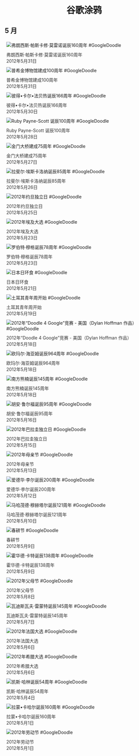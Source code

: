 
<h1 align="center"> 谷歌涂鸦 </h1>




## 5 月

<div class="image">


<img src="https:https://lh3.googleusercontent.com/M4bAmam6GSu_j4pWu0mf7BW08YMKMwbqaP5GuCoD8s0XD1Yts58LlMxSW-hmwMOHbcPxqcjeVlVltBrv8W9zlZbMTIOE3qz74YljdK4x=s660" alt="弗朗西斯·帕斯卡修·莫雷诺诞辰160周年 #GoogleDoodle" style="margin: 5px"/>
<div class="info" style="font-size: 14px; color:#333333; margin:5px"><div class="title">弗朗西斯·帕斯卡修·莫雷诺诞辰160周年</div><div class="date">2012年5月31日</div></div>

<img src="https:https://lh3.googleusercontent.com/7PJxPPKzcd47XDpE6Hq2hlOmvuPn0nJKknZGotwVEAI0kBC2z3-5dVD6OEe7yFYVFtIVjNRjc00yTo49OEr_noIvvCS5A6P9weW71g9TAA=s660" alt="普希金博物馆建成100周年 #GoogleDoodle" style="margin: 5px"/>
<div class="info" style="font-size: 14px; color:#333333; margin:5px"><div class="title">普希金博物馆建成100周年</div><div class="date">2012年5月31日</div></div>

<img src="https:https://lh3.googleusercontent.com/m6hnCKMYP1iePKU4ctikxGr4diP5CaZhaGkIojXwqn37z1pIpSWxck5LHoZMyzWedm1zhsiy_FbMehAEDOWW6orUBnYcTxCiN2gYipN_=s660" alt="彼得•卡尔•法贝热诞辰166周年 #GoogleDoodle" style="margin: 5px"/>
<div class="info" style="font-size: 14px; color:#333333; margin:5px"><div class="title">彼得•卡尔•法贝热诞辰166周年</div><div class="date">2012年5月30日</div></div>

<img src="https:https://lh3.googleusercontent.com/sQsHqqoYS929BDy4vCGAxmddyXL0atEAlciuMGZ0oFLJ1Gl30obZp5lNseoApodmL_2gkrb-SAsibAUtHRDfBx-NxSAmTJoDOsp_ZJAN=s660" alt="Ruby Payne-Scott 诞辰100周年 #GoogleDoodle" style="margin: 5px"/>
<div class="info" style="font-size: 14px; color:#333333; margin:5px"><div class="title">Ruby Payne-Scott 诞辰100周年</div><div class="date">2012年5月28日</div></div>

<img src="https:https://lh3.googleusercontent.com/wT_190Ncd5G_PY1gGP9IGLxgNi_6w-IzN5J8On7BMU5nJPAAkIisKv7LCD1K1nM0d6QE06ODAvUFbnfn8pmUL36Tn5GYjYLPO28h_UOq=s660" alt="金门大桥建成75周年 #GoogleDoodle" style="margin: 5px"/>
<div class="info" style="font-size: 14px; color:#333333; margin:5px"><div class="title">金门大桥建成75周年</div><div class="date">2012年5月27日</div></div>

<img src="https:https://lh3.googleusercontent.com/2TFi63ddce-_tRXPMTeOYCDdTwrOiweL7rRlBxIadsjKZekzd52OiaCFcQJmns0Wnn2Jfcs61u31gs2xWUdIUYvpHbWS_Uqbqpyr1rbS=s660" alt="拉斐尔·埃斯卡洛纳诞辰85周年 #GoogleDoodle" style="margin: 5px"/>
<div class="info" style="font-size: 14px; color:#333333; margin:5px"><div class="title">拉斐尔·埃斯卡洛纳诞辰85周年</div><div class="date">2012年5月26日</div></div>

<img src="https:https://lh3.googleusercontent.com/LFXBYg6sjU5ss0rEghMV6nInU6gcqB7qjDj02RNYRc2kfPMt4EvfjW9LYmpHza-gC9H3bc_X9WmGdz8Sz1FLC-spARx8bw7Ue4g1oj81=s660" alt="2012年约旦独立日 #GoogleDoodle" style="margin: 5px"/>
<div class="info" style="font-size: 14px; color:#333333; margin:5px"><div class="title">2012年约旦独立日</div><div class="date">2012年5月25日</div></div>

<img src="https:https://lh3.googleusercontent.com/UNtlyZ4iVjt889G-G0s0C5fqpOubw1Qdfbi7OgvlXZD2l8RmXsNvGQIa5NODBk6drEmY91C5Ief7kL0gDrj3gnKaQ7fsTZfZYOWvSvvi=s660" alt="2012年埃及大选 #GoogleDoodle" style="margin: 5px"/>
<div class="info" style="font-size: 14px; color:#333333; margin:5px"><div class="title">2012年埃及大选</div><div class="date">2012年5月23日</div></div>

<img src="https://www.google.com/logos/2012/moog12-hp.png" alt="罗伯特·穆格诞辰78周年 #GoogleDoodle" style="margin: 5px"/>
<div class="info" style="font-size: 14px; color:#333333; margin:5px"><div class="title">罗伯特·穆格诞辰78周年</div><div class="date">2012年5月23日</div></div>

<img src="https:https://lh3.googleusercontent.com/4e4JJD_CBGJHg78hN4ko8rt7f-tNLn55EidGg6ew4Jo21oHw6ew4wpQBOhv1t5zd2WWvzEOIAtrfyIwpwjqQs6cxF0besCniE5-ncZA=s660" alt="日本日环食 #GoogleDoodle" style="margin: 5px"/>
<div class="info" style="font-size: 14px; color:#333333; margin:5px"><div class="title">日本日环食</div><div class="date">2012年5月21日</div></div>

<img src="https:https://lh3.googleusercontent.com/Njnwpx5y2IpLzeUMY8DuubMtPkOZFWvqRLgcCL28yIpF9cRSBEDVMPcJaL15_KfGa_CQ4R9bHFHxMa6lRdZWUA0lFG2dMbshyJSywzti=s660" alt="土耳其青年周开始 #GoogleDoodle" style="margin: 5px"/>
<div class="info" style="font-size: 14px; color:#333333; margin:5px"><div class="title">土耳其青年周开始</div><div class="date">2012年5月19日</div></div>

<img src="https:https://lh3.googleusercontent.com/bSiLYH8OhFJJfZt3BcETAU6dXid7rlamJ-osw165n6vWyMb6ck5Y6B9-cu9N2x1aoki_zADBS1bnTxdS2ncJ6ux0uQyVBlvnuU4EGq2X=s660" alt="2012年“Doodle 4 Google”竞赛 - 美国（Dylan Hoffman 作品） #GoogleDoodle" style="margin: 5px"/>
<div class="info" style="font-size: 14px; color:#333333; margin:5px"><div class="title">2012年“Doodle 4 Google”竞赛 - 美国（Dylan Hoffman 作品）</div><div class="date">2012年5月18日</div></div>

<img src="https:https://lh3.googleusercontent.com/rL1Nydy625NGkwlLhOA_DIlW6Lw-Q4cYe1rnj0vbVqyVKjCMfTq6zocqhYjL7DOt7jHv0f9AVi7jGfCTJsGYR7-tT2RBpZMw5iWo8k14=s660" alt="欧玛尔·海亚姆诞辰964周年 #GoogleDoodle" style="margin: 5px"/>
<div class="info" style="font-size: 14px; color:#333333; margin:5px"><div class="title">欧玛尔·海亚姆诞辰964周年</div><div class="date">2012年5月18日</div></div>

<img src="https:https://lh3.googleusercontent.com/-zVhppBZ0lzwKjbDzT7jBXghxpKrM6n8MHh8kZSUg8yJ0NeHPpnCRFdiVkv6Xg2LiSUFRhSSHyqRycO0lYcOzH-aPY2wy1d_ak0zyf7LGw=s660" alt="南方熊楠诞辰145周年 #GoogleDoodle" style="margin: 5px"/>
<div class="info" style="font-size: 14px; color:#333333; margin:5px"><div class="title">南方熊楠诞辰145周年</div><div class="date">2012年5月18日</div></div>

<img src="https://www.google.com/logos/2012/rulfo12-hp.jpg" alt="胡安·鲁尔福诞辰95周年 #GoogleDoodle" style="margin: 5px"/>
<div class="info" style="font-size: 14px; color:#333333; margin:5px"><div class="title">胡安·鲁尔福诞辰95周年</div><div class="date">2012年5月16日</div></div>

<img src="https:https://lh3.googleusercontent.com/ft_B1cg0i7b-W2kO4otLc7zSG4NPZlmA2FjnClo6Jj4A96cvqA7OVeCWZYCeaIK7hji9-aFDB42ucSj3uIAMZvJE4qU0cIM9wKQNytfF=s660" alt="2012年巴拉圭独立日 #GoogleDoodle" style="margin: 5px"/>
<div class="info" style="font-size: 14px; color:#333333; margin:5px"><div class="title">2012年巴拉圭独立日</div><div class="date">2012年5月15日</div></div>

<img src="https:https://lh3.googleusercontent.com/iAKK900sUsR3BwQrFqDESgsAzp3hhbJIaWIMRsA0G4r1pWhNRaOjznWV-IUDc2j7C8_2Me4dXC2clcQmlsvTCo_RobEFPCIdSbNhti4=s660" alt="2012年母亲节 #GoogleDoodle" style="margin: 5px"/>
<div class="info" style="font-size: 14px; color:#333333; margin:5px"><div class="title">2012年母亲节</div><div class="date">2012年5月13日</div></div>

<img src="https://www.google.com/logos/2012/lear12-hp.jpg" alt="爱德华·李尔诞辰200周年 #GoogleDoodle" style="margin: 5px"/>
<div class="info" style="font-size: 14px; color:#333333; margin:5px"><div class="title">爱德华·李尔诞辰200周年</div><div class="date">2012年5月12日</div></div>

<img src="https:https://lh3.googleusercontent.com/rlEHgjR0AK9bSP7xIf5IqFkUZLdHvLXyHB0uMI1nnd6jPIf1epuEKXWgkI2axRDcASK3Dmr1ZU9BpCgUOuEHuhRKawv13rEd30VxHnX8=s660" alt="马哈茂德·穆赫塔尔诞辰121周年 #GoogleDoodle" style="margin: 5px"/>
<div class="info" style="font-size: 14px; color:#333333; margin:5px"><div class="title">马哈茂德·穆赫塔尔诞辰121周年</div><div class="date">2012年5月10日</div></div>

<img src="https:https://lh3.googleusercontent.com/QZUYGDh1TnAWUtaLmxJasqMrC45GByt1e5BvUBHKzjj2WA7-Dh2YI44c9K9hd_12Kc1ETnRtG2W_x_sthkQVDn_9SvUE-SAyw3UAFm4=s660" alt="春耕节 #GoogleDoodle" style="margin: 5px"/>
<div class="info" style="font-size: 14px; color:#333333; margin:5px"><div class="title">春耕节</div><div class="date">2012年5月9日</div></div>

<img src="https:https://lh3.googleusercontent.com/w1wpXN4TcC-6goif_r6hFP6Dgm1hsw45jrkus5CvLnI3V70zhlGo69oM_1HJCNYTXgr7opHn7kwjcj8QeE12BJj7uSVSTW5D_vvYcSwA=s660" alt="霍华德·卡特诞辰138周年 #GoogleDoodle" style="margin: 5px"/>
<div class="info" style="font-size: 14px; color:#333333; margin:5px"><div class="title">霍华德·卡特诞辰138周年</div><div class="date">2012年5月9日</div></div>

<img src="https:https://lh3.googleusercontent.com/C2P1z4uuYgxaRZzR7K28YIXsb89SBh9PFCF35aF-ffylmqqnI-VQHCEt2ahOSRIiUId448AFj6mWRdVIHjRRgHw_vMdkg2sAPZqT3DiAVw=s660" alt="2012年父母节 #GoogleDoodle" style="margin: 5px"/>
<div class="info" style="font-size: 14px; color:#333333; margin:5px"><div class="title">2012年父母节</div><div class="date">2012年5月8日</div></div>

<img src="https:https://lh3.googleusercontent.com/v_7T-9MmcIpo7bsivu_YOtORBj7n07jHn0XLjsbJMIQdLFbgW3JtvHjKPTNmZxkER1ZSlB1C0bt6FKGqgwd7gs0l1BtbgH9wVDUa8--e=s660" alt="瓦迪斯瓦夫·雷蒙特诞辰145周年 #GoogleDoodle" style="margin: 5px"/>
<div class="info" style="font-size: 14px; color:#333333; margin:5px"><div class="title">瓦迪斯瓦夫·雷蒙特诞辰145周年</div><div class="date">2012年5月7日</div></div>

<img src="https:https://lh3.googleusercontent.com/EGalWrypT4b0bprZ3cBF-BLGCFJ5bz5we_kFio7IBZNg7dtzmLPxWid72FgIOB4I0pjusbohxGrfSnY1IggnxbbLibBWtxoX4LOA4CHo=s660" alt="2012年法国大选 #GoogleDoodle" style="margin: 5px"/>
<div class="info" style="font-size: 14px; color:#333333; margin:5px"><div class="title">2012年法国大选</div><div class="date">2012年5月6日</div></div>

<img src="https:https://lh3.googleusercontent.com/OhwkgBJEuqhVWPMqlJD_kW_uTAyxS_81U6xFC3_Yhq0wpfRR3U0oAx98AtXQpc5ygKrT4m1ggJi5phvxGzQRQRifAKPOksnvX6qMF9Pc=s660" alt="2012年希腊大选 #GoogleDoodle" style="margin: 5px"/>
<div class="info" style="font-size: 14px; color:#333333; margin:5px"><div class="title">2012年希腊大选</div><div class="date">2012年5月6日</div></div>

<img src="https:https://lh3.googleusercontent.com/ceyh9pghy3oJvEi4ooLCihb4nSmYfPbeyMOfISrls9zhEVd0iU_jJtbz2OJxOBqfcMX4Sqv6cNTPa8lfvr-giOaPIg0PG7miwigYXAI5=s660" alt="凯斯·哈林诞辰54周年 #GoogleDoodle" style="margin: 5px"/>
<div class="info" style="font-size: 14px; color:#333333; margin:5px"><div class="title">凯斯·哈林诞辰54周年</div><div class="date">2012年5月4日</div></div>

<img src="https:https://lh3.googleusercontent.com/Kkw0PObj6z-FKcLL1k1Ul740SPOZH3EPTPfNhsrZMWh7oGjCmuIoMXDD9TiTa5q2RRfxHmI1C5UoDSy7cAZ5o2Wsb2Ela9xCZjyw-9ao=s660" alt="拉蒙•卡哈尔诞辰160周年 #GoogleDoodle" style="margin: 5px"/>
<div class="info" style="font-size: 14px; color:#333333; margin:5px"><div class="title">拉蒙•卡哈尔诞辰160周年</div><div class="date">2012年5月1日</div></div>

<img src="https:https://lh3.googleusercontent.com/CBa5om9RZYcSs71TYvRCSWrzF5TeR-YDEyKh6ErawS7YvdndFU3mRX8c6lH0vhnEObuPXUSUMU6MSb3Jkh5lku5qGgwoSSTv_YY-MA=s660" alt="2012年劳动节 #GoogleDoodle" style="margin: 5px"/>
<div class="info" style="font-size: 14px; color:#333333; margin:5px"><div class="title">2012年劳动节</div><div class="date">2012年5月1日</div></div>

</div>








